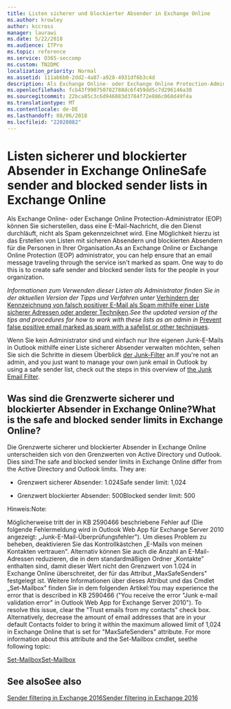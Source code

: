 ```yaml
---
title: Listen sicherer und blockierter Absender in Exchange Online
ms.author: krowley
author: kccross
manager: laurawi
ms.date: 5/22/2018
ms.audience: ITPro
ms.topic: reference
ms.service: O365-seccomp
ms.custom: TN2DMC
localization_priority: Normal
ms.assetid: 111ab6b0-2dd2-4a87-a928-4931df6b3c4d
description: Als Exchange Online- oder Exchange Online Protection-Administrator (EOP) können Sie sicherstellen, dass eine E-Mail-Nachricht, die den Dienst durchläuft, nicht als Spam gekennzeichnet wird. Eine Möglichkeit hierzu ist das Erstellen von Listen mit sicheren Absendern und blockierten Absendern für die Personen in Ihrer Organisation.
ms.openlocfilehash: fcb43f990750782788dc6f459dd5c7d296146a38
ms.sourcegitcommit: 22bca85c3c6d946083d3784f72e886c068d49f4a
ms.translationtype: MT
ms.contentlocale: de-DE
ms.lasthandoff: 08/06/2018
ms.locfileid: "22028082"
---
```

# <a name="safe-sender-and-blocked-sender-lists-in-exchange-online"></a><span data-ttu-id="32ebf-104">Listen sicherer und blockierter Absender in Exchange Online</span><span class="sxs-lookup"><span data-stu-id="32ebf-104">Safe sender and blocked sender lists in Exchange Online</span></span>

<span data-ttu-id="32ebf-p102">Als Exchange Online- oder Exchange Online Protection-Administrator (EOP) können Sie sicherstellen, dass eine E-Mail-Nachricht, die den Dienst durchläuft, nicht als Spam gekennzeichnet wird. Eine Möglichkeit hierzu ist das Erstellen von Listen mit sicheren Absendern und blockierten Absendern für die Personen in Ihrer Organisation.</span><span class="sxs-lookup"><span data-stu-id="32ebf-p102">As an Exchange Online or Exchange Online Protection (EOP) administrator, you can help ensure that an email message traveling through the service isn't marked as spam. One way to do this is to create safe sender and blocked sender lists for the people in your organization.</span></span> 
  
 <span data-ttu-id="32ebf-107">*Informationen zum Verwenden dieser Listen als Administrator finden Sie in der aktuellen Version der Tipps und Verfahren unter* [Verhindern der Kennzeichnung von falsch positiver E-Mail als Spam mithilfe einer Liste sicherer Adressen oder anderer Techniken](https://go.microsoft.com/fwlink/p/?LinkID=534224).</span><span class="sxs-lookup"><span data-stu-id="32ebf-107">*See the updated version of the tips and procedures for how to work with these lists as an admin in* [Prevent false positive email marked as spam with a safelist or other techniques](https://go.microsoft.com/fwlink/p/?LinkID=534224).</span></span> 
  
<span data-ttu-id="32ebf-108">Wenn Sie kein Administrator sind und einfach nur Ihre eigenen Junk-E-Mails in Outlook mithilfe einer Liste sicherer Absender verwalten möchten, sehen Sie sich die Schritte in diesem Überblick [der Junk-Filter](https://go.microsoft.com/fwlink/?LinkId=817222) an.</span><span class="sxs-lookup"><span data-stu-id="32ebf-108">If you're not an admin, and you just want to manage your own junk email in Outlook by using a safe sender list, check out the steps in this overview of [the Junk Email Filter](https://go.microsoft.com/fwlink/?LinkId=817222).</span></span> 
  
## <a name="what-is-the-safe-and-blocked-sender-limits-in-exchange-online"></a><span data-ttu-id="32ebf-109">Was sind die Grenzwerte sicherer und blockierter Absender in Exchange Online?</span><span class="sxs-lookup"><span data-stu-id="32ebf-109">What is the safe and blocked sender limits in Exchange Online?</span></span>

<span data-ttu-id="32ebf-p103">Die Grenzwerte sicherer und blockierter Absender in Exchange Online unterscheiden sich von den Grenzwerten von Active Directory und Outlook. Dies sind:</span><span class="sxs-lookup"><span data-stu-id="32ebf-p103">The safe and blocked sender limits in Exchange Online differ from the Active Directory and Outlook limits. They are:</span></span>
  
- <span data-ttu-id="32ebf-112">Grenzwert sicherer Absender: 1.024</span><span class="sxs-lookup"><span data-stu-id="32ebf-112">Safe sender limit: 1,024</span></span>
    
- <span data-ttu-id="32ebf-113">Grenzwert blockierter Absender: 500</span><span class="sxs-lookup"><span data-stu-id="32ebf-113">Blocked sender limit: 500</span></span>
    
<span data-ttu-id="32ebf-114">Hinweis:</span><span class="sxs-lookup"><span data-stu-id="32ebf-114">Note:</span></span>
  
<span data-ttu-id="32ebf-p104">Möglicherweise tritt der in KB 2590466 beschriebene Fehler auf (Die folgende Fehlermeldung wird in Outlook Web App für Exchange Server 2010 angezeigt: „Junk-E-Mail-Überprüfungsfehler"). Um dieses Problem zu beheben, deaktivieren Sie das Kontrollkästchen „E-Mails von meinen Kontakten vertrauen". Alternativ können Sie auch die Anzahl an E-Mail-Adressen reduzieren, die in dem standardmäßigen Ordner „Kontakte" enthalten sind, damit dieser Wert nicht den Grenzwert von 1.024 in Exchange Online überschreitet, der für das Attribut „MaxSafeSenders" festgelegt ist. Weitere Informationen über dieses Attribut und das Cmdlet „Set-Mailbox" finden Sie in dem folgenden Artikel:</span><span class="sxs-lookup"><span data-stu-id="32ebf-p104">You may experience the error that is described in KB 2590466 ("You receive the error "Junk e-mail validation error" in Outlook Web App for Exchange Server 2010"). To resolve this issue, clear the "Trust emails from my contacts" check box. Alternatively, decrease the amount of email addresses that are in your default Contacts folder to bring it within the maximum allowed limit of 1,024 in Exchange Online that is set for "MaxSafeSenders" attribute. For more information about this attribute and the Set-Mailbox cmdlet, seethe following topic:</span></span>
  
[<span data-ttu-id="32ebf-119">Set-Mailbox</span><span class="sxs-lookup"><span data-stu-id="32ebf-119">Set-Mailbox</span></span>](https://docs.microsoft.com/en-us/powershell/module/exchange/mailboxes/Set-Mailbox?view=exchange-ps)
  
## <a name="see-also"></a><span data-ttu-id="32ebf-120">See also</span><span class="sxs-lookup"><span data-stu-id="32ebf-120">See also</span></span>

[<span data-ttu-id="32ebf-121">Sender filtering in Exchange 2016</span><span class="sxs-lookup"><span data-stu-id="32ebf-121">Sender filtering in Exchange 2016</span></span>](http://technet.microsoft.com/library/b833f864-ff10-46a0-a653-28fb9ba30896.aspx)

